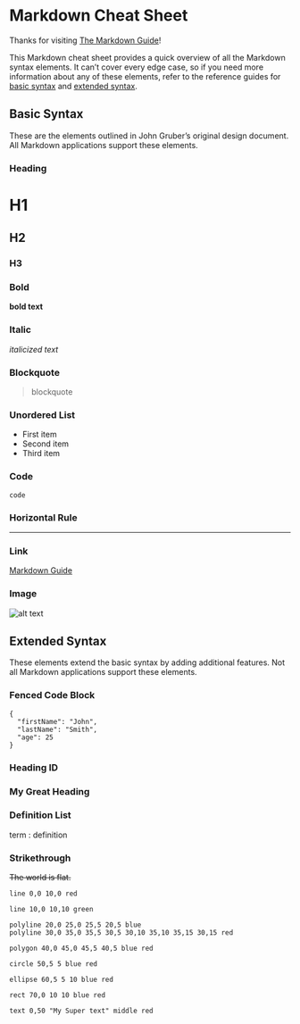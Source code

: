 # Markdown Cheat Sheet

Thanks for visiting [The Markdown Guide](https://www.markdownguide.org)!

This Markdown cheat sheet provides a quick overview of all the Markdown syntax elements. It can’t cover every edge case, so if you need more information about any of these elements, refer to the reference guides for [basic syntax](https://www.markdownguide.org/basic-syntax/) and [extended syntax](https://www.markdownguide.org/extended-syntax/).

## Basic Syntax

These are the elements outlined in John Gruber’s original design document. All Markdown applications support these elements.

### Heading

# H1
## H2
### H3

### Bold

**bold text**

### Italic

*italicized text*

### Blockquote

> blockquote

### Unordered List

- First item
- Second item
- Third item

### Code

`code`

### Horizontal Rule

---

### Link

[Markdown Guide](https://www.markdownguide.org)

### Image

![alt text](https://www.markdownguide.org/assets/images/tux.png)

## Extended Syntax

These elements extend the basic syntax by adding additional features. Not all Markdown applications support these elements.

### Fenced Code Block

```
{
  "firstName": "John",
  "lastName": "Smith",
  "age": 25
}
```

### Heading ID

### My Great Heading

### Definition List

term
: definition

### Strikethrough

~~The world is flat.~~

```xsvg:0,0,100,100
line 0,0 10,0 red

line 10,0 10,10 green

polyline 20,0 25,0 25,5 20,5 blue
polyline 30,0 35,0 35,5 30,5 30,10 35,10 35,15 30,15 red

polygon 40,0 45,0 45,5 40,5 blue red

circle 50,5 5 blue red

ellipse 60,5 5 10 blue red

rect 70,0 10 10 blue red

text 0,50 "My Super text" middle red

```
